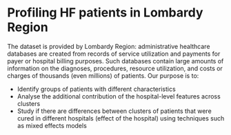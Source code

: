 # Profiling HF patients in Lombardy Region
The dataset is provided by Lombardy Region: administrative healthcare databases are created from records of service utilization and payments for payer or hospital billing purposes. Such databases contain large amounts of information on the diagnoses, procedures, resource utilization, and costs or charges of thousands (even millions) of patients.
Our purpose is to: 
- Identify groups of patients with different characteristics
- Analyse the additional contribution of the hospital-level features across clusters
- Study if there are differences between clusters of patients that were cured in different hospitals (effect of the hospital) using techniques such as mixed effects models
